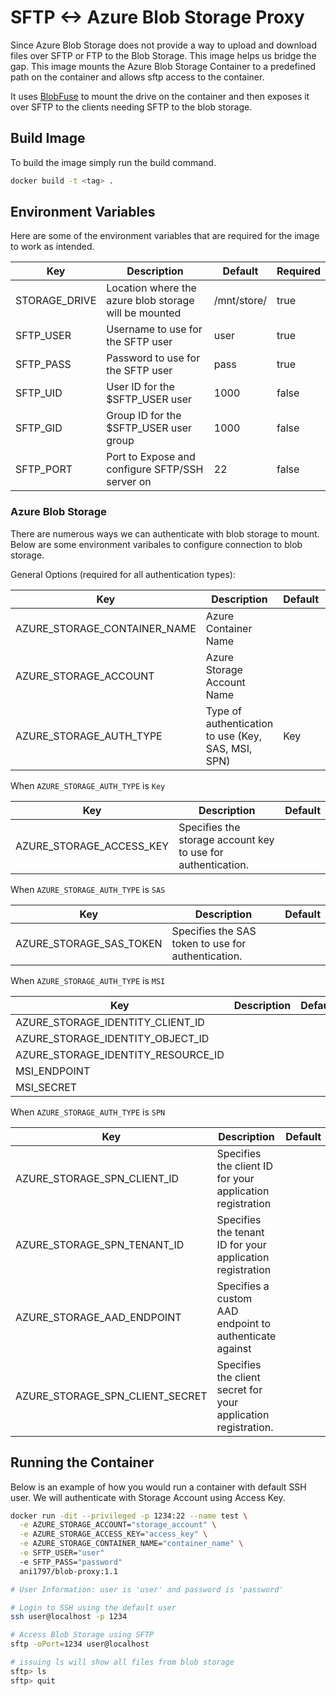 # SFTP <-> Azure Blob Storage Proxy

Since Azure Blob Storage does not provide a way to upload and download files over SFTP or FTP to the Blob Storage. This image helps us bridge the gap. This image mounts the Azure Blob Storage Container to a predefined path on the container and allows sftp access to the container.

It uses [BlobFuse](https://github.com/Azure/azure-storage-fuse) to mount the drive on the container and then exposes it over SFTP to the clients needing SFTP to the blob storage.

## Build Image

To build the image simply run the build command.

```bash
docker build -t <tag> .
```

## Environment Variables


Here are some of the environment variables that are required for the image to work as intended.

| Key           | Description                                           | Default     | Required |
| ------------- | ----------------------------------------------------- | ----------- | -------- |
| STORAGE_DRIVE | Location where the azure blob storage will be mounted | /mnt/store/ | true     |
| SFTP_USER     | Username to use for the SFTP user                     | user        | true     |
| SFTP_PASS     | Password to use for the SFTP user                     | pass        | true     |
| SFTP_UID      | User ID for the $SFTP_USER user                       | 1000        | false    |
| SFTP_GID      | Group ID for the $SFTP_USER user group                | 1000        | false    |
| SFTP_PORT     | Port to Expose and configure SFTP/SSH server on       | 22          | false    |


### Azure Blob Storage

There are numerous ways we can authenticate with blob storage to mount. Below are some environment varibales to configure connection to blob storage.

General Options (required for all authentication types):

| Key                          | Description                                        | Default | Required |
| ---------------------------- | -------------------------------------------------- | ------- | -------- |
| AZURE_STORAGE_CONTAINER_NAME | Azure Container Name                               |         | true     |
| AZURE_STORAGE_ACCOUNT        | Azure Storage Account Name                         |         | true     |
| AZURE_STORAGE_AUTH_TYPE      | Type of authentication to use (Key, SAS, MSI, SPN) | Key     | false    |


When `AZURE_STORAGE_AUTH_TYPE` is `Key`

| Key                      | Description                                                  | Default |
| ------------------------ | ------------------------------------------------------------ | ------- |
| AZURE_STORAGE_ACCESS_KEY | Specifies the storage account key to use for authentication. |         |

When `AZURE_STORAGE_AUTH_TYPE` is `SAS`

| Key                     | Description                                        | Default |
| ----------------------- | -------------------------------------------------- | ------- |
| AZURE_STORAGE_SAS_TOKEN | Specifies the SAS token to use for authentication. |         |

When `AZURE_STORAGE_AUTH_TYPE` is `MSI`

| Key                                | Description | Default |
| ---------------------------------- | ----------- | ------- |
| AZURE_STORAGE_IDENTITY_CLIENT_ID   |             |         |
| AZURE_STORAGE_IDENTITY_OBJECT_ID   |             |         |
| AZURE_STORAGE_IDENTITY_RESOURCE_ID |             |         |
| MSI_ENDPOINT                       |             |         |
| MSI_SECRET                         |             |         |

When `AZURE_STORAGE_AUTH_TYPE` is `SPN`

| Key                             | Description                                                    | Default |
| ------------------------------- | -------------------------------------------------------------- | ------- |
| AZURE_STORAGE_SPN_CLIENT_ID     | Specifies the client ID for your application registration      |         |
| AZURE_STORAGE_SPN_TENANT_ID     | Specifies the tenant ID for your application registration      |         |
| AZURE_STORAGE_AAD_ENDPOINT      | Specifies a custom AAD endpoint to authenticate against        |         |
| AZURE_STORAGE_SPN_CLIENT_SECRET | Specifies the client secret for your application registration. |         |


## Running the Container

Below is an example of how you would run a container with default SSH user. We will authenticate with Storage Account using Access Key.

```bash
docker run -dit --privileged -p 1234:22 --name test \
  -e AZURE_STORAGE_ACCOUNT="storage_account" \
  -e AZURE_STORAGE_ACCESS_KEY="access_key" \
  -e AZURE_STORAGE_CONTAINER_NAME="container_name" \
  -e SFTP_USER="user"
  -e SFTP_PASS="password"
  ani1797/blob-proxy:1.1

# User Information: user is 'user' and password is 'password'

# Login to SSH using the default user
ssh user@localhost -p 1234

# Access Blob Storage using SFTP
sftp -oPort=1234 user@localhost

# issuing ls will show all files from blob storage
sftp> ls
sftp> quit
```
